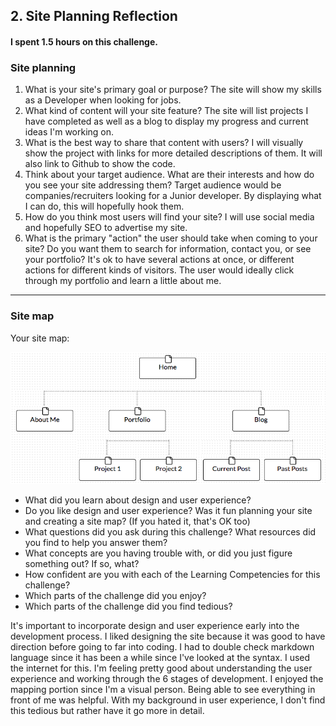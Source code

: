 ## 2. Site Planning Reflection

#### I spent 1.5 hours on this challenge.

### Site planning

1. What is your site's primary goal or purpose?
The site will show my skills as a Developer when looking for jobs.
2. What kind of content will your site feature?
The site will list projects I have completed as well as a blog to display my progress and current ideas I'm working on.
3. What is the best way to share that content with users?
I will visually show the project with links for more detailed descriptions of them. It will also link to Github to show the code.
4. Think about your target audience. What are their interests and how do you see your site addressing them?
Target audience would be companies/recruiters looking for a Junior developer. By displaying what I can do, this will hopefully hook them.
5. How do you think most users will find your site?
I will use social media and hopefully SEO to advertise my site.
6. What is the primary "action" the user should take when coming to your site? Do you want them to search for information, contact you, or see your portfolio? It's ok to have several actions at once, or different actions for different kinds of visitors.
The user would ideally click through my portfolio and learn a little about me.

***

### Site map

Your site map:

![Personal Site Site-Map](../imgs/site-map.png)

- What did you learn about design and user experience?
- Do you like design and user experience? Was it fun planning your site and creating a site map? (If you hated it, that's OK too)
- What questions did you ask during this challenge? What resources did you find to help you answer them?
- What concepts are you having trouble with, or did you just figure something out? If so, what?
- How confident are you with each of the Learning Competencies for this challenge?
- Which parts of the challenge did you enjoy?
- Which parts of the challenge did you find tedious?

It's important to incorporate design and user experience early into the development process. I liked designing the site because it was good to have direction before going to far into coding. I had to double check markdown language since it has been a while since I've looked at the syntax. I used the internet for this. I'm feeling pretty good about understanding the user experience and working through the 6 stages of development. I enjoyed the mapping portion since I'm a visual person. Being able to see everything in front of me was helpful. With my background in user experience, I don't find this tedious but rather have it go more in detail.


